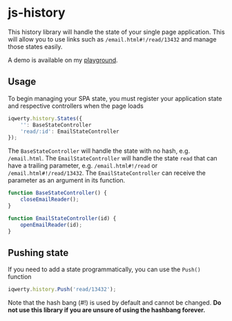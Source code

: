 # js-history

This history library will handle the state of your single page application. This will allow you to use links such as `/email.html#!/read/13432` and manage those states easily.

A demo is available on my [playground](https://www.michaelcheng.us/playground/lib-js/history/).

## Usage
To begin managing your SPA state, you must register your application state and respective controllers when the page loads

```javascript
iqwerty.history.States({
	'': BaseStateController
	'read/:id': EmailStateController
});
```

The `BaseStateController` will handle the state with no hash, e.g. `/email.html`. The `EmailStateController` will handle the state `read` that can have a trailing parameter, e.g. `/email.html#!/read` or `/email.html#!/read/13432`. The `EmailStateController` can receive the parameter as an argument in its function.

```javascript
function BaseStateController() {
	closeEmailReader();
}
```

```javascript
function EmailStateController(id) {
	openEmailReader(id);
}
```

## Pushing state
If you need to add a state programmatically, you can use the `Push()` function

```javascript
iqwerty.history.Push('read/13432');
```

Note that the hash bang (#!) is used by default and cannot be changed. **Do not use this library if you are unsure of using the hashbang forever.**

